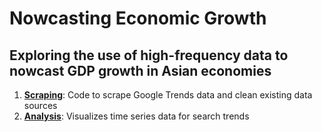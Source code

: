 # Nowcasting Economic Growth
## Exploring the use of high-frequency data to nowcast GDP growth in Asian economies

1. [**Scraping**](00_nowcasting_scrape_clean.ipynb): Code to scrape Google Trends data and clean existing data sources
2. [**Analysis**](01_nowcasting_initial_analysis.ipynb): Visualizes time series data for search trends 
